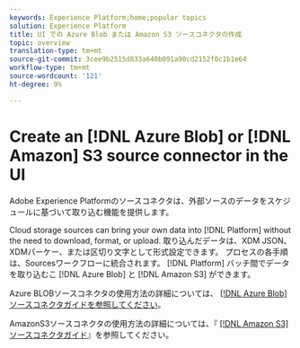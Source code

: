 ```yaml
---
keywords: Experience Platform;home;popular topics
solution: Experience Platform
title: UI での Azure Blob または Amazon S3 ソースコネクタの作成
topic: overview
translation-type: tm+mt
source-git-commit: 3cee9b2515d833a640b091a90cd2152f0c1b1e64
workflow-type: tm+mt
source-wordcount: '121'
ht-degree: 9%

---
```



# Create an [!DNL Azure Blob] or [!DNL Amazon] S3 source connector in the UI

Adobe Experience Platformのソースコネクタは、外部ソースのデータをスケジュールに基づいて取り込む機能を提供します。

Cloud storage sources can bring your own data into [!DNL Platform] without the need to download, format, or upload. 取り込んだデータは、XDM JSON、XDMパーケー、または区切り文字として形式設定できます。 プロセスの各手順は、Sourcesワークフローに統合されます。 [!DNL Platform] バッチ間でデータを取り込むこ [!DNL Azure Blob] と [!DNL Amazon S3] ができます。

Azure BLOBソースコネクタの使用方法の詳細については、 [[!DNL Azure Blob] ソースコネクタガイドを参照してください](./blob.md)。

AmazonS3ソースコネクタの使用方法の詳細については、『 [[!DNL Amazon S3] ソースコネクタガイド](./blob.md)』を参照してください。